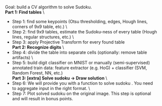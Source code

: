 Goal: build a CV algorithm to solve Sudoku. \
**Part 1: Find tables** \
* Step 1: find some keypoints (Otsu thresholding, edges, Hough lines, corners of 9x9 table, etc.) \
* Step 2: find 9x9 tables, estimate the Sudoku-ness of every table (Hough lines, regular structures, etc.) \
* Step 3: apply Projective Transform for every found table \
**Part 2: Recognize digits** \
* Step 4: divide the table into separate cells (optionally: remove table artifacts) \
* Step 5: build digit classifier on MNIST or manually (semi-supervised) annotated train data: feature extractor (e.g. HoG) + classifier (SVM, Random Forest, NN, etc.) \
**Part 3: [extra] Solve sudoku -> Draw solution** \
* Step 6: We will provide you with a function to solve sudoku . You need to aggregate input in the right format. \
* Step 7: Plot solved sudoku on the original image. This step is optional and will result in bonus points.

